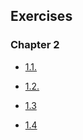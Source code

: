 ## Exercises

### Chapter 2

- [1.1.](https://github.com/Mullil/kubernetes_course/tree/1.1/log_output)


- [1.2.](https://github.com/Mullil/kubernetes_course/tree/1.2/project)


- [1.3](https://github.com/Mullil/kubernetes_course/tree/1.3/log_output)


- [1.4](https://github.com/Mullil/kubernetes_course/tree/1.4/project)

